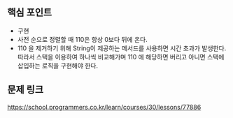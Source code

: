 ## 핵심 포인트

- 구현
- 사전 순으로 정렬할 때 110은 항상 0보다 뒤에 온다.
- 110 을 제거하기 위해 String이 제공하는 메서드를 사용하면 시간 초과가 발생한다. 따라서 스택을 이용하여 하나씩 비교해가며 110 에 해당하면 버리고 아니면 스택에 삽입하는 로직을 구현해야 한다.

## 문제 링크

https://school.programmers.co.kr/learn/courses/30/lessons/77886
